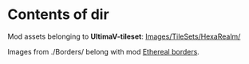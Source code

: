 # Contents of dir
Mod assets belonging to **UltimaV-tileset**: [Images/TileSets/HexaRealm/](https://github.com/hackedpassword/UltimaV-tileset/tree/main/Images/TileSets/HexaRealm)

Images from ./Borders/ belong with mod [Ethereal borders](https://github.com/hackedpassword/Ethereal-borders).
